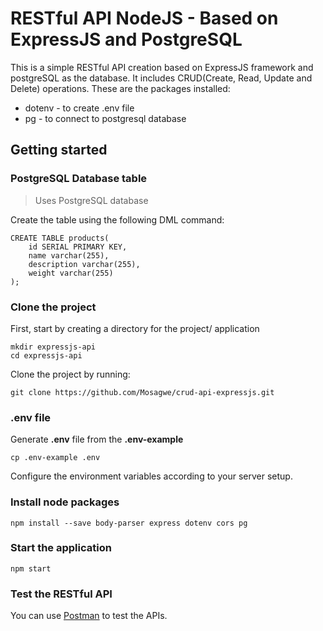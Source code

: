 # RESTful API NodeJS - Based on ExpressJS and PostgreSQL
This is a simple RESTful API creation based on ExpressJS framework  and postgreSQL as the database. It includes CRUD(Create, Read, Update and Delete) operations.
These are the packages installed:
* dotenv - to create .env file
* pg - to connect to postgresql database

## Getting started
### PostgreSQL Database table
> Uses PostgreSQL database

Create the table using the following DML command:
```
CREATE TABLE products(
    id SERIAL PRIMARY KEY,
    name varchar(255),
    description varchar(255),
    weight varchar(255)
);
```
### Clone the project
First, start by creating a directory for the project/ application
```
mkdir expressjs-api
cd expressjs-api
```

Clone the project by running:
```
git clone https://github.com/Mosagwe/crud-api-expressjs.git

```
### .env file
Generate **.env** file from the **.env-example**
```
cp .env-example .env
```
Configure the environment variables according to your server setup.

### Install node packages
```
npm install --save body-parser express dotenv cors pg
```

### Start the application
```
npm start
```

### Test the RESTful API
You can use [Postman](https://postman.com) to test the APIs.







